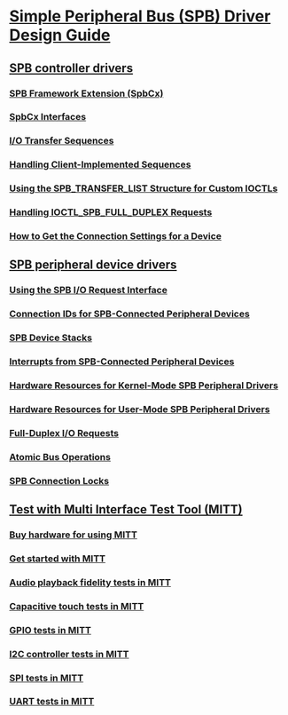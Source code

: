 # [Simple Peripheral Bus (SPB) Driver Design Guide](simple-peripheral-bus-driver-design-guide.md)
## [SPB controller drivers](spb-controller-drivers.md)
### [SPB Framework Extension (SpbCx)](spb-framework-extension.md)
### [SpbCx Interfaces](spbcx-interfaces.md)
### [I/O Transfer Sequences](i-o-transfer-sequences.md)
### [Handling Client-Implemented Sequences](handling-client-implemented-sequences.md)
### [Using the SPB_TRANSFER_LIST Structure for Custom IOCTLs](using-the-spb-transfer-list-structure.md)
### [Handling IOCTL_SPB_FULL_DUPLEX Requests](handling-ioctl-spb-full-duplex-requests.md)
### [How to Get the Connection Settings for a Device](how-to-get-the-connection-settings-for-a-device.md)
## [SPB peripheral device drivers](spb-peripheral-device-drivers.md)
### [Using the SPB I/O Request Interface](using-the-spb-i-o-request-interface.md)
### [Connection IDs for SPB-Connected Peripheral Devices](connection-ids-for-spb-connected-peripheral-devices.md)
### [SPB Device Stacks](spb-device-stacks.md)
### [Interrupts from SPB-Connected Peripheral Devices](interrupts-from-spb-connected-peripheral-devices.md)
### [Hardware Resources for Kernel-Mode SPB Peripheral Drivers](hardware-resources-for-kernel-mode-spb-peripheral-drivers.md)
### [Hardware Resources for User-Mode SPB Peripheral Drivers](hardware-resources-for-user-mode-spb-peripheral-drivers.md)
### [Full-Duplex I/O Requests](full-duplex-i-o-requests.md)
### [Atomic Bus Operations](atomic-bus-operations.md)
### [SPB Connection Locks](spb-connection-locks.md)
## [Test with Multi Interface Test Tool (MITT)](testing-with-multi-interface-test-tool--mitt-.md)
### [Buy hardware for using MITT](multi-interface-test-tool--mitt--.md)
### [Get started with MITT](get-started-with-mitt---.md)
### [Audio playback fidelity tests in MITT](audio-playback-fidelity-tests-in-mitt.md)
### [Capacitive touch tests in MITT](capacitive-touch-tests-in-mitt.md)
### [GPIO tests in MITT](gpio-tests-in-mitt.md)
### [I2C controller tests in MITT](run-mitt-tests-for-an-i2c-controller-.md)
### [SPI tests in MITT](spi-tests-in-mitt.md)
### [UART tests in MITT](uart-tests-in-mitt.md)

